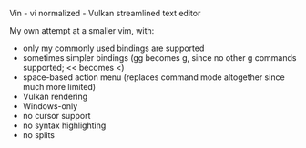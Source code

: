 Vin - vi normalized - Vulkan streamlined text editor

My own attempt at a smaller vim, with:
- only my commonly used bindings are supported
- sometimes simpler bindings (gg becomes g, since no other g commands supported; << becomes <)
- space-based action menu (replaces command mode altogether since much more limited)
- Vulkan rendering
- Windows-only
- no cursor support
- no syntax highlighting
- no splits
